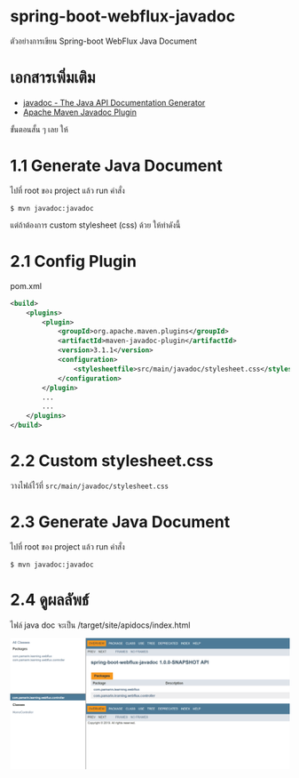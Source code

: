 # spring-boot-webflux-javadoc
ตัวอย่างการเขียน Spring-boot WebFlux Java Document 

# เอกสารเพิ่มเติม
- [javadoc - The Java API Documentation Generator](https://docs.oracle.com/javase/7/docs/technotes/tools/windows/javadoc.html)
- [Apache Maven Javadoc Plugin](https://maven.apache.org/plugins/maven-javadoc-plugin/index.html)

ขั้นตอนสั้น ๆ เลย ให้

# 1.1 Generate Java Document 

ไปที่ root ของ project แล้ว run คำสั่ง  
```shell
$ mvn javadoc:javadoc 
```

แต่ถ้าต้องการ custom stylesheet (css) ด้วย ให้ทำดังนี้ 

# 2.1 Config Plugin

pom.xml 
``` xml
<build>
    <plugins>
        <plugin>
            <groupId>org.apache.maven.plugins</groupId>
            <artifactId>maven-javadoc-plugin</artifactId>
            <version>3.1.1</version>
            <configuration>
                <stylesheetfile>src/main/javadoc/stylesheet.css</stylesheetfile>
            </configuration>
        </plugin>
        ...
        ...
    </plugins>
</build>
```

# 2.2 Custom stylesheet.css 

วางไฟล์ไว้ที่ `src/main/javadoc/stylesheet.css`  

# 2.3 Generate Java Document 

ไปที่ root ของ project แล้ว run คำสั่ง  
```shell
$ mvn javadoc:javadoc 
```

# 2.4 ดูผลลัพธ์ 

ไฟล์ java doc จะเป็น /target/site/apidocs/index.html 

![javadoc.png](javadoc.png) 
